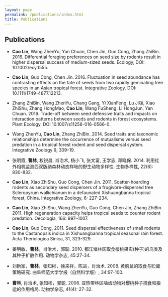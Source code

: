 ```yaml
---
layout: page
permalink: /publications/index.html
title: Publications
---
```

## Publications
  - **Cao Lin**, Wang ZhenYu, Yan Chuan, Chen Jin, Guo Cong, Zhang ZhiBin. 2016. Differential foraging preferences on seed size by rodents result in higher dispersal success of medium-sized seeds. Ecology, DOI: 10.1002/ecy.1555.
  
  - **Cao Lin**, Guo Cong, Chen Jin. 2016. Fluctuation in seed abundance has contrasting effects on the fate of seeds from two rapidly geminating tree species in an Asian tropical forest. Integrative Zoology. DOI: 10.1111/1749-4877.12213.
  
  - Zhang ZhiBin, Wang ZhenYu, Chang Gang, Yi XianFeng, Lu JiQi, Xiao ZhiShu, Zhang HongMao, **Cao Lin**, Wang FuSheng, Li HongJun, Yan Chuan. 2016. Trade-off between seed defensive traits and impacts on interaction patterns between seeds and rodents in forest ecosystems. Plant Ecology. DOI 10.1007/s11258-016-0566-0.
  
  - Wang ZhenYu, **Cao Lin**, Zhang ZhiBin. 2014. Seed traits and taxonomic relationships determine the occurrence of mutualisms versus seed predation in a tropical forest rodent and seed dispersal system. Integrative Zoology 9, 309–19.
  
  - 张明霞, **曹林**, 权锐昌, 肖治术, 杨小飞, 张文富, 王学志, 邓晓保. 2014. 利用红外相机监测西双版纳森林动态样地的野生动物多样性. 生物多样性, 22(6): 830-832.
  
  - **Cao Lin**, Xiao ZhiShu, Guo Cong, Chen Jin. 2011. Scatter-hoarding rodents as secondary seed dispersers of a frugivore-dispersed tree Scleropyrum wallichianum in a defaunated Xishuangbanna tropical forest, China. Integrative Zoology, 6: 227-234.
  
  - **Cao Lin**, Xiao ZhiShu, Wang ZhenYu, Guo Cong, Chen Jin, Zhang ZhiBin. 2011. High regeneration capacity helps tropical seeds to counter rodent predation. Oecologia, 166: 997–1007.
  
  - **Cao Lin**, Guo Cong. 2011. Seed dispersal effectiveness of small rodents to the Castanopsis indica in Xishuangbanna tropical seasonal rain forest. Acta Theriologica Sinica, 31, 323-329.
  
  - 姜明敏，**曹林**，肖治术，郭聪. 2010. 都江堰林区取食樱桃果实(种子)的鸟类及其种子扩散作用. 动物学杂志, 45:27-34.
  
  - 刘新家，**曹林**，张知彬，徐来祥，陈进，肖治术. 2008. 黄胸鼠的取食与贮藏策略研究. 曲阜师范大学学报（自然科学版）, 34:97-100.
  
  - **曹林**, 肖治术, 张知彬，郭聪. 2006. 亚热带林区啮齿动物对樱桃种子捕食和搬运的作用格局. 动物学杂志, 41(4): 27-32.
